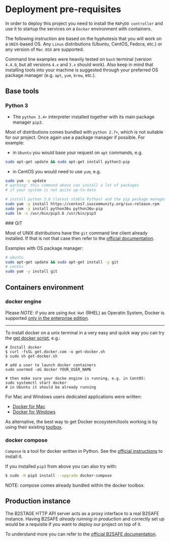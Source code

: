 
# Deployment pre-requisites

In order to deploy this project you need to install the `RAPyDO controller` and use it to startup the services on a `Docker` environment with containers.

The following instruction are based on the hyphotesis that you will work on a `UNIX`-based OS. Any `Linux` distributions (Ubuntu, CentOS, Fedora, etc.) or any version of `Mac OSX` are supported.

Command line examples were heavily tested on `bash` terminal (version `4.4.0`, but all versions `4.x` and `3.x` should work). Also keep in mind that installing tools into your machine is suggested through your preferred OS package manager (e.g. `apt`, `yum`, `brew`, etc.).


## Base tools

### Python 3

- The `python 3.4+` interpreter installed together with its main package manager `pip3`.

Most of distributions comes bundled with `python 2.7+`, which is not suitable for our project. Once again use a package manager if possible. 
For example:

- in `Ubuntu` you would base your request on `apt` commands, e.g.
```bash
sudo apt-get update && sudo apt-get install python3-pip
```

- in CentOS you would need to use `yum`, e.g.
```bash
sudo yum -y update  
# warning: this command above can install a lot of packages
# if your system is not quite up-to-date

# install python 3.6 (latest stable Python) and the pip package manager
sudo yum -y install https://centos7.iuscommunity.org/ius-release.rpm
sudo yum -y install python36u python36u-pip
sudo ln -s /usr/bin/pip3.6 /usr/bin/pip3
```

### GIT

Most of UNIX distributions have the `git` command line client already installed. If that is not that case then refer to the [official documentation](https://git-scm.com/book/en/v2/Getting-Started-Installing-Git).

Examples with OS package manager:
```bash
# ubuntu
sudo apt-get update && sudo apt-get install -y git
# centos
sudo yum -y install git
```

## Containers environment

### docker engine

Please *NOTE*: if you are using `Red Hat` (RHEL) as Operatin System, Docker is supported [only in the enterprise edition](https://docs.docker.com/install/linux/docker-ee/rhel/#prerequisites).

---

To install docker on a unix terminal in a very easy and quick way you can try the [get docker script](https://get.docker.com), e.g.:

```
# Install docker
$ curl -fsSL get.docker.com -o get-docker.sh
$ sudo sh get-docker.sh

# add a user to launch docker containers
sudo usermod -aG docker YOUR_USER_NAME

# then make sure your docke engine is running, e.g. in CentOS:
sudo systemctl start docker
# in Ubuntu it should be already running
```

For Mac and Windows users dedicated applications were written: 

- [Docker for Mac](https://www.docker.com/docker-mac)  
- [Docker for Windows](https://www.docker.com/docker-windows)

As alternative, the best way to get Docker ecosystem/tools working
is by using their existing [toolbox](https://www.docker.com/toolbox).

### docker compose

`Compose` is a tool for docker written in Python. See the [official instructions](https://docs.docker.com/compose/install/) to install it.

If you installed `pip3` from above you can also try with:
```bash
$ sudo -H pip3 install --upgrade docker-compose
```

NOTE: compose comes already bundled within the docker toolbox.


## Production instance


The B2STAGE HTTP API server acts as a proxy interface to a real B2SAFE instance. Having B2SAFE *already running in production* and correctly set up would be a requisite if you want to deploy our project on top of it.

To understand more you can refer to the [official B2SAFE documentation](https://github.com/EUDAT-B2SAFE/B2SAFE-core/blob/master/install.txt#L1).
